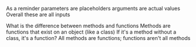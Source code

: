 As a reminder
parameters are placeholders
arguments are actual values
Overall these are all inputs

What is the difference between methods and functions
Methods are functions that exist on an object (like a class)
If it's a method without a class, it's a function?
All methods are functions; functions aren't all methods

